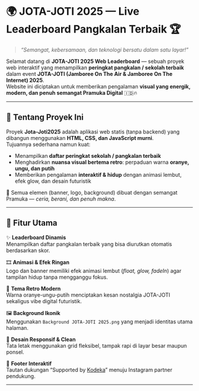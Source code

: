 # 🌍 JOTA-JOTI 2025 — Live Leaderboard Pangkalan Terbaik 🏆

> _“Semangat, kebersamaan, dan teknologi bersatu dalam satu layar!”_  

Selamat datang di **JOTA-JOTI 2025 Web Leaderboard** — sebuah proyek web interaktif yang menampilkan **peringkat pangkalan / sekolah terbaik** dalam event **JOTA-JOTI (Jamboree On The Air & Jamboree On The Internet) 2025**.  
Website ini diciptakan untuk memberikan pengalaman **visual yang energik, modern, dan penuh semangat Pramuka Digital** 🇮🇩🔥  

---

## 🚀 Tentang Proyek Ini

Proyek **Jota-Joti2025** adalah aplikasi web statis (tanpa backend) yang dibangun menggunakan **HTML, CSS, dan JavaScript murni**.  
Tujuannya sederhana namun kuat:
- Menampilkan **daftar peringkat sekolah / pangkalan terbaik**
- Menghadirkan **nuansa visual bertema retro**: perpaduan warna **oranye, ungu, dan putih**
- Memberikan pengalaman **interaktif & hidup** dengan animasi lembut, efek glow, dan desain futuristik

🎨 Semua elemen (banner, logo, background) dibuat dengan semangat Pramuka — _ceria, berani, dan penuh makna_.

---

## 🧩 Fitur Utama

✨ **Leaderboard Dinamis**  
Menampilkan daftar pangkalan terbaik yang bisa diurutkan otomatis berdasarkan skor.

🎞 **Animasi & Efek Ringan**  
Logo dan banner memiliki efek animasi lembut (_float, glow, fadeIn_) agar tampilan hidup tanpa mengganggu fokus.

🌈 **Tema Retro Modern**  
Warna oranye-ungu-putih menciptakan kesan nostalgia JOTA-JOTI sekaligus vibe digital futuristik.

🖼️ **Background Ikonik**  
Menggunakan `Background JOTA-JOTI 2025.png` yang menjadi identitas utama halaman.

💫 **Desain Responsif & Clean**  
Tata letak menggunakan grid fleksibel, tampak rapi di layar besar maupun ponsel.

🔗 **Footer Interaktif**  
Tautan dukungan “Supported by [Kodeka](https://instagram.com/kodeka2025)” menuju Instagram partner pendukung.

---
